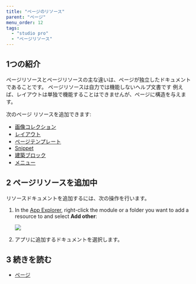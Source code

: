 ```yaml
---
title: "ページのリソース"
parent: "ページ"
menu_order: 12
tags:
  - "studio pro"
  - "ページリソース"
---
```


## 1つの紹介

ページリソースとページリソースの主な違いは、ページが独立したドキュメントであることです。 ページリソースは自力では機能しないヘルプ文書です 例えば、レイアウトは単独で機能することはできませんが、ページに構造を与えます。

次のページ リソースを追加できます:

* [画像コレクション](image-collection)
* [レイアウト](レイアウト)
* [ページテンプレート](page-templates)
* [Snippet](snippet)
* [建築ブロック](building-block)
* [メニュー](メニュー)

## 2 ページリソースを追加中

リソースドキュメントを追加するには、次の操作を行います。

1.  In the [App Explorer](project-explorer), right-click the module or a folder you want to add a resource to and select **Add other**:

    ![](attachments/page-resources/project-explorer-page-resources.png)

2. アプリに追加するドキュメントを選択します。

## 3 続きを読む

* [ページ](ページ)